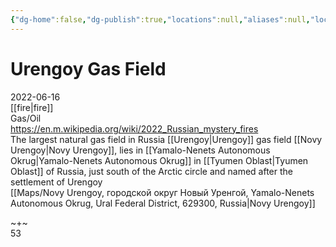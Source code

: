 ```yaml
---
{"dg-home":false,"dg-publish":true,"locations":null,"aliases":null,"location":null,"title":"Urengoy Gas Field","tag":"fire, gas, oil","date":"2022-06-16","permalink":"/urengoy-gas-field/","dgHomeLink":true,"dgPassFrontmatter":true}
---
```



# Urengoy Gas Field

2022-06-16  
[[fire|fire]]  
Gas/Oil  
https://en.m.wikipedia.org/wiki/2022_Russian_mystery_fires  
The largest natural gas field in Russia [[Urengoy|Urengoy]] gas field [[Novy Urengoy|Novy Urengoy]], lies in [[Yamalo-Nenets Autonomous Okrug|Yamalo-Nenets Autonomous Okrug]] in [[Tyumen Oblast|Tyumen Oblast]] of Russia, just south of the Arctic circle and named after the settlement of Urengoy  
[[Maps/Novy Urengoy, городской округ Новый Уренгой, Yamalo-Nenets Autonomous Okrug, Ural Federal District, 629300, Russia|Novy Urengoy]]

~+~  
53
